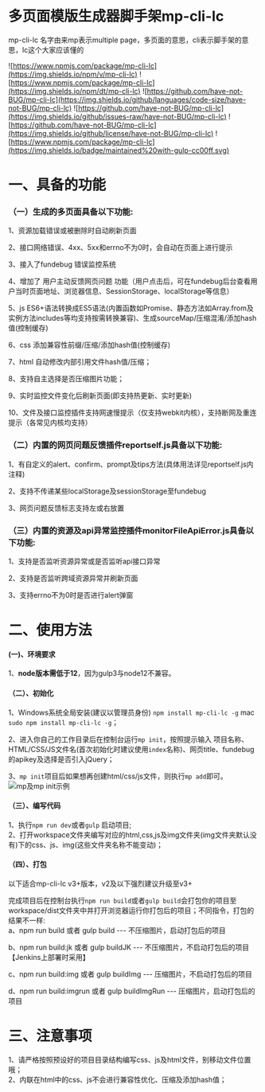 # 多页面模版生成器脚手架mp-cli-lc
mp-cli-lc 名字由来mp表示multiple page，多页面的意思，cli表示脚手架的意思，lc这个大家应该懂的

![https://www.npmjs.com/package/mp-cli-lc](https://img.shields.io/npm/v/mp-cli-lc)
![https://www.npmjs.com/package/mp-cli-lc](https://img.shields.io/npm/dt/mp-cli-lc)
![https://github.com/have-not-BUG/mp-cli-lc](https://img.shields.io/github/languages/code-size/have-not-BUG/mp-cli-lc)
![https://github.com/have-not-BUG/mp-cli-lc](https://img.shields.io/github/issues-raw/have-not-BUG/mp-cli-lc)
![https://github.com/have-not-BUG/mp-cli-lc](https://img.shields.io/github/license/have-not-BUG/mp-cli-lc)
![https://www.npmjs.com/package/mp-cli-lc](https://img.shields.io/badge/maintained%20with-gulp-cc00ff.svg)

# 一、具备的功能
### （一）生成的多页面具备以下功能:   
1、资源加载错误或被删除时自动刷新页面
  
2、接口网络错误、4xx、5xx和errno不为0时，会自动在页面上进行提示
 
3、接入了fundebug 错误监控系统
  
4、增加了 用户主动反馈网页问题 功能（用户点击后，可在fundebug后台查看用户当时页面地址、浏览器信息、SessionStorage、localStorage等信息）
 
5、js ES6+语法转换成ES5语法(内置函数如Promise、静态方法如Array.from及实例方法includes等均支持按需转换兼容)、生成sourceMap/压缩混淆/添加hash值(控制缓存) 
  
6、css 添加兼容性前缀/压缩/添加hash值(控制缓存) 
  
7、html 自动修改内部引用文件hash值/压缩；
  
8、支持自主选择是否压缩图片功能；
  
9、实时监控文件变化后刷新页面(即支持热更新、实时更新)

10、文件及接口监控插件支持网速慢提示（仅支持webkit内核），支持断网及重连提示（各常见内核均支持）


### （二）内置的网页问题反馈插件reportself.js具备以下功能:  
1、有自定义的alert、confirm、prompt及tips方法(具体用法详见reportself.js内注释) 

2、支持不传递某些localStorage及sessionStorage至fundebug

3、网页问题反馈标志支持左或右放置


### （三）内置的资源及api异常监控插件monitorFileApiError.js具备以下功能:  
1、支持是否监听资源异常或是否监听api接口异常

2、支持是否监听跨域资源异常并刷新页面

3、支持errno不为0时是否进行alert弹窗






# 二、使用方法
#### (一)、环境要求
1、**node版本需低于12**，因为gulp3与node12不兼容。

#### （二）、初始化
1、Windows系统全局安装(建议以管理员身份)  ```npm install mp-cli-lc -g``` mac ```sudo npm install mp-cli-lc -g```；  

2、进入你自己的工作目录后在控制台运行```mp init```，按照提示输入 项目名称、HTML/CSS/JS文件名(首次初始化时建议使用`index`名称)、网页title、fundebug的apikey及选择是否引入jQuery；

3、`mp init`项目后如果想再创建html/css/js文件，则执行`mp add`即可。     
![mp及mp init示例](https://publicimage-1251317493.file.myqcloud.com/reportBug/202103292003151304.png)
#### （三）、编写代码
1、执行```npm run dev```或者```gulp``` 启动项目;       
2、打开workspace文件夹编写对应的html,css,js及img文件夹(img文件夹默认没有)下的css、js、img(这些文件夹名称不能变动)；  
#### （四）、打包
以下适合mp-cli-lc v3+版本，v2及以下强烈建议升级至v3+

完成项目后在控制台执行```npm run build```或者```gulp build```会打包你的项目至workspace/dist文件夹中并打开浏览器运行你打包后的项目；不同指令，打包的结果不一样:    
a、npm run build 或者 gulp build ---    不压缩图片，启动打包后的项目

b、npm run build:jk 或者 gulp buildJK ---  不压缩图片，不启动打包后的项目  【Jenkins上部署时采用】

c、npm run build:img 或者 gulp buildImg ---    压缩图片，不启动打包后的项目

d、npm run build:imgrun 或者 gulp buildImgRun --- 压缩图片，启动打包后的项目



# 三、注意事项
1、请严格按照预设好的项目目录结构编写css、js及html文件，别移动文件位置哦；   
2、内联在html中的css、js不会进行兼容性优化、压缩及添加hash值；   


